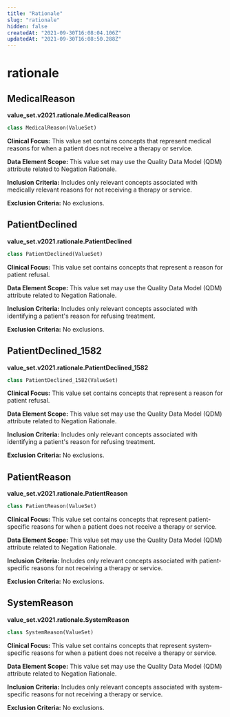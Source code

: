 ```yaml
---
title: "Rationale"
slug: "rationale"
hidden: false
createdAt: "2021-09-30T16:08:04.106Z"
updatedAt: "2021-09-30T16:08:50.288Z"
---
```

<a id="value_set.v2021.rationale"></a>

# rationale

<a id="value_set.v2021.rationale.MedicalReason"></a>

## MedicalReason
**value_set.v2021.rationale.MedicalReason**

```python
class MedicalReason(ValueSet)
```

**Clinical Focus:** This value set contains concepts that represent medical reasons for when a patient does not receive a therapy or service.

**Data Element Scope:** This value set may use the Quality Data Model (QDM) attribute related to Negation Rationale.

**Inclusion Criteria:** Includes only relevant concepts associated with medically relevant reasons for not receiving a therapy or service.

**Exclusion Criteria:** No exclusions.

<a id="value_set.v2021.rationale.PatientDeclined"></a>

## PatientDeclined
**value_set.v2021.rationale.PatientDeclined**

```python
class PatientDeclined(ValueSet)
```

**Clinical Focus:** This value set contains concepts that represent a reason for patient refusal.

**Data Element Scope:** This value set may use the Quality Data Model (QDM) attribute related to Negation Rationale.

**Inclusion Criteria:** Includes only relevant concepts associated with identifying a patient's reason for refusing treatment.

**Exclusion Criteria:** No exclusions.

<a id="value_set.v2021.rationale.PatientDeclined_1582"></a>

## PatientDeclined\_1582
**value_set.v2021.rationale.PatientDeclined_1582**

```python
class PatientDeclined_1582(ValueSet)
```

**Clinical Focus:** This value set contains concepts that represent a reason for patient refusal.

**Data Element Scope:** This value set may use the Quality Data Model (QDM) attribute related to Negation Rationale.

**Inclusion Criteria:** Includes only relevant concepts associated with identifying a patient's reason for refusing treatment.

**Exclusion Criteria:** No exclusions.

<a id="value_set.v2021.rationale.PatientReason"></a>

## PatientReason
**value_set.v2021.rationale.PatientReason**

```python
class PatientReason(ValueSet)
```

**Clinical Focus:** This value set contains concepts that represent patient-specific reasons for when a patient does not receive a therapy or service.

**Data Element Scope:** This value set may use the Quality Data Model (QDM) attribute related to Negation Rationale.

**Inclusion Criteria:** Includes only relevant concepts associated with patient-specific reasons for not receiving a therapy or service.

**Exclusion Criteria:** No exclusions.

<a id="value_set.v2021.rationale.SystemReason"></a>

## SystemReason
**value_set.v2021.rationale.SystemReason**

```python
class SystemReason(ValueSet)
```

**Clinical Focus:** This value set contains concepts that represent system-specific reasons for when a patient does not receive a therapy or service.

**Data Element Scope:** This value set may use the Quality Data Model (QDM) attribute related to Negation Rationale.

**Inclusion Criteria:** Includes only relevant concepts associated with system-specific reasons for not receiving a therapy or service.

**Exclusion Criteria:** No exclusions.